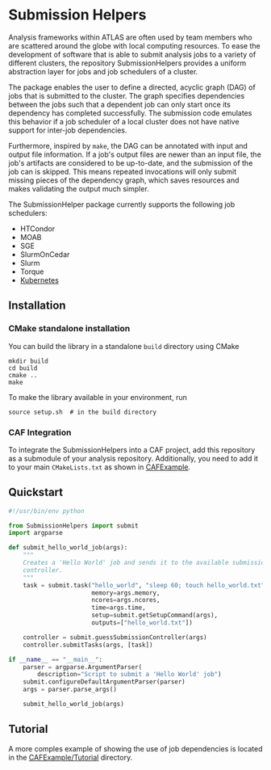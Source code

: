 # Submission Helpers

Analysis frameworks within ATLAS are often used by team members who
are scattered around the globe with local computing resources.
To ease the development of software that is able to submit analysis jobs to a variety of different
clusters, the repository SubmissionHelpers provides a uniform abstraction layer for
jobs and job schedulers of a cluster.

The package enables the user to define a
directed, acyclic graph (DAG) of jobs that is submitted to the cluster. The
graph specifies dependencies between the jobs such that a dependent job can only
start once its dependency has completed successfully.
The submission code emulates this behavior if a job scheduler of a
local cluster does not have native support for inter-job dependencies.

Furthermore, inspired by `make`, the DAG can be annotated with input and output
file information. If a job's output files
are newer than an input file, the job's artifacts are considered to be
up-to-date, and the submission of the job can is skipped. This means repeated
invocations will only submit missing pieces of the dependency graph, which saves
resources and makes validating the output much simpler.

The SubmissionHelper package currently supports the following job schedulers:
 - HTCondor
 - MOAB
 - SGE
 - SlurmOnCedar
 - Slurm
 - Torque
 - [Kubernetes](Kubernetes.md)

## Installation

### CMake standalone installation 
You can build the library in a standalone `build` directory using CMake

```console
mkdir build
cd build
cmake ..
make
```

To make the library available in your environment, run
```console
source setup.sh  # in the build directory
```

### CAF Integration

To integrate the SubmissionHelpers into a CAF project, add this repository as a
submodule of your analysis repository. Additionally, you need to add it to your
main `CMakeLists.txt` as shown in
[CAFExample](https://gitlab.cern.ch/atlas-caf/CAFExample/-/blob/master/CMakeLists.txt#L183).

## Quickstart

```python
#!/usr/bin/env python

from SubmissionHelpers import submit
import argparse

def submit_hello_world_job(args):
    """
    Creates a 'Hello World' job and sends it to the available submission
    controller.
    """
    task = submit.task("hello_world", "sleep 60; touch hello_world.txt",
                       memory=args.memory,
                       ncores=args.ncores,
                       time=args.time,
                       setup=submit.getSetupCommand(args),
                       outputs=["hello_world.txt"])

    controller = submit.guessSubmissionController(args)
    controller.submitTasks(args, [task])

if __name__ == "__main__":
    parser = argparse.ArgumentParser(
        description="Script to submit a 'Hello World' job")
    submit.configureDefaultArgumentParser(parser)
    args = parser.parse_args()

    submit_hello_world_job(args)

```

## Tutorial

A more comples example of showing the use of job dependencies is located in the
[CAFExample/Tutorial](https://gitlab.cern.ch/atlas-caf/CAFExample/-/tree/master/Tutorial/submission-paper)
directory.
